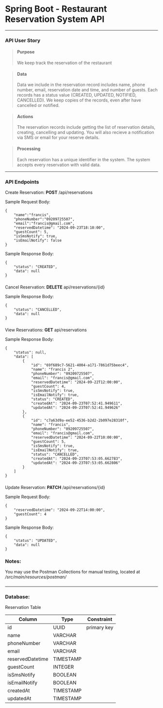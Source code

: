 # Spring Boot - Restaurant Reservation System API

---

### API User Story


> #### Purpose
> We keep track the reservation of the restaurant

>#### Data
> Data we include in the reservation record includes name, phone number, email, reservation date and time, and number of guests.
> Each records has a status value (CREATED, UPDATED, NOTIFIED, CANCELLED). We keep copies of the records, even after have cancelled or notified.

> #### Actions
> The reservation records include getting the list of reservation details, creating, cancelling and updating. You will also recieve a notification via 
> SMS or email for your reserve details.

> #### Processing
> Each reservation has a unique identifier in the system. The system accepts every reservation with valid data.



---

###

### API Endpoints

Create Reservation: **POST** /api/reservations

Sample Request Body:
```
{
    "name":"francis",
    "phoneNumber":"09209725507",
    "email":"francis@gmail.com",
    "reservedDatetime": "2024-09-23T18:10:00",
    "guestCount": 5,
    "isSmsNotify": true,
    "isEmailNotify": false
}
```

Sample Response Body:
```
{
    "status": "CREATED",
    "data": null
}
```
###

Cancel Reservation: **DELETE** api/reservations/{id}


Sample Response Body:
```
{
    "status": "CANCELLED",
    "data": null
}
```

###

View Reservations: **GET** api/reservations


Sample Response Body:
```
{
    "status": null,
    "data": [
        {
            "id": "69f689c7-5621-4004-a171-7861d75beec4",
            "name": "francis 2",
            "phoneNumber": "09209725507",
            "email": "francis@gmail.com",
            "reservedDatetime": "2024-09-22T12:00:00",
            "guestCount": 4,
            "isSmsNotify": true,
            "isEmailNotify": true,
            "status": "CREATED",
            "createdAt": "2024-09-23T07:52:41.949611",
            "updatedAt": "2024-09-23T07:52:41.949626"
        },
        {
            "id": "c7a63d9a-ee52-4536-b2d2-2b097e28310f",
            "name": "francis",
            "phoneNumber": "09209725507",
            "email": "francis@gmail.com",
            "reservedDatetime": "2024-09-22T10:00:00",
            "guestCount": 5,
            "isSmsNotify": true,
            "isEmailNotify": true,
            "status": "CANCELLED",
            "createdAt": "2024-09-23T07:53:05.662783",
            "updatedAt": "2024-09-23T07:53:05.662806"
        }
    ]
}
```
###

Update Reservation: **PATCH** /api/reservations/{id}

Sample Request Body:
```
{
    "reservedDatetime": "2024-09-22T14:00:00",
    "guestCount": 4
}
```

Sample Response Body:
```
{
    "status": "UPDATED",
    "data": null
}
```
###

### Notes:

You may use the Postman Collections for manual testing,
located at _/src/main/resources/postman/_

###

-----


### Database:

Reservation Table

| Column   | Type      | Constraint  |
|----------|-----------|-------------|
| id  | UUID      | primary key |  
| name | VARCHAR   | 
| phoneNumber   | VARCHAR   |
| email | VARCHAR   |
| reservedDatetime   | TIMESTAMP |
| guestCount   | INTEGER   |
| isSmsNotify   | BOOLEAN   |
| isEmailNotify   | BOOLEAN |
| createdAt   | TIMESTAMP |
| updatedAt   | TIMESTAMP |

###